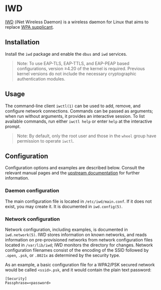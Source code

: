 # IWD

[IWD](https://iwd.wiki.kernel.org/) (iNet Wireless Daemon) is a wireless daemon
for Linux that aims to replace [WPA supplicant](./wpa_supplicant.md).

## Installation

Install the `iwd` package and enable the `dbus` and `iwd` services.

> Note: To use EAP-TLS, EAP-TTLS, and EAP-PEAP based configurations, version
> ≥4.20 of the kernel is required. Previous kernel versions do not include the
> necessary cryptographic authentication modules.

## Usage

The command-line client `iwctl(1)` can be used to add, remove, and configure
network connections. Commands can be passed as arguments; when run without
arguments, it provides an interactive session. To list available commands, run
either `iwctl help` or enter `help` at the interactive prompt.

> Note: By default, only the root user and those in the `wheel` group have
> permission to operate `iwctl`.

## Configuration

Configuration options and examples are described below. Consult the relevant
manual pages and the [upstream
documentation](https://iwd.wiki.kernel.org/networkconfigurationsettings) for
further information.

### Daemon configuration

The main configuration file is located in `/etc/iwd/main.conf`. If it does not
exist, you may create it. It is documented in `iwd.config(5)`.

### Network configuration

Network configuration, including examples, is documented in `iwd.network(5)`.
IWD stores information on known networks, and reads information on
pre-provisioned networks from network configuration files located in
`/var/lib/iwd`; IWD monitors the directory for changes. Network configuration
filenames consist of the encoding of the SSID followed by `.open`, `.psk`, or
`.8021x` as determined by the security type.

As an example, a basic configuration file for a WPA2/PSK secured network would
be called `<ssid>.psk`, and it would contain the plain text password:

```
[Security]
Passphrase=<password>
```
